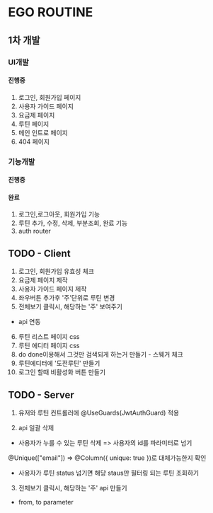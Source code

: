 # EGO ROUTINE

## 1차 개발

### UI개발

#### 진행중

1. 로그인, 회원가입 페이지
2. 사용자 가이드 페이지
3. 요금제 페이지
4. 루틴 페이지
5. 메인 인트로 페이지
6. 404 페이지

### 기능개발

#### 진행중

#### 완료

1. 로그인,로그아웃, 회원가입 기능
2. 루틴 추가, 수정, 삭제, 부분조회, 완료 기능
3. auth router

## TODO - Client

1. 로그인, 회원가입 유효성 체크
2. 요금제 페이지 제작
3. 사용자 가이드 페이지 제작
4. 좌우버튼 추가후 '주'단위로 루틴 변경
5. 전체보기 클릭시, 해당하는 '주' 보여주기

- api 연동

6. 루틴 리스트 페이지 css
7. 루틴 에디터 페이지 css
8. do done이용해서 그것만 검색되게 하는거 만들기 - 스웨거 체크
9. 루틴에디터에 '도전루틴' 만들기
10. 로그인 할때 비활성화 버튼 만들기

## TODO - Server

1. 유저와 루틴 컨트롤러에
   @UseGuards(JwtAuthGuard)
   적용

2. api 일괄 삭제

- 사용자가 누를 수 있는 루틴 삭제 => 사용자의 id를 파라미터로 넘기

@Unique(["email"]) =>
@Column({ unique: true })로 대체가능한지 확인

- 사용자가 루틴 status 넘기면 해당 staus만 필터링 되는 루틴 조회하기

3. 전체보기 클릭시, 해당하는 '주' api 만들기

- from, to parameter
